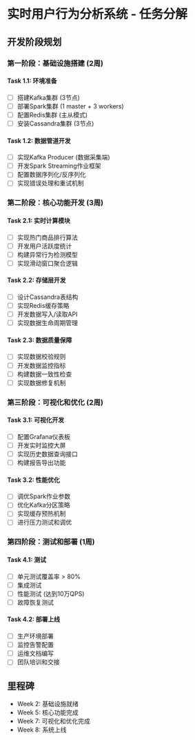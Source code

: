 # 实时用户行为分析系统 - 任务分解

## 开发阶段规划

### 第一阶段：基础设施搭建 (2周)

#### Task 1.1: 环境准备
- [ ] 搭建Kafka集群 (3节点)
- [ ] 部署Spark集群 (1 master + 3 workers)
- [ ] 配置Redis集群 (主从模式)
- [ ] 安装Cassandra集群 (3节点)

#### Task 1.2: 数据管道开发
- [ ] 实现Kafka Producer (数据采集端)
- [ ] 开发Spark Streaming作业框架
- [ ] 配置数据序列化/反序列化
- [ ] 实现错误处理和重试机制

### 第二阶段：核心功能开发 (3周)

#### Task 2.1: 实时计算模块
- [ ] 实现热门商品排行算法
- [ ] 开发用户活跃度统计
- [ ] 构建异常行为检测模型
- [ ] 实现滑动窗口聚合逻辑

#### Task 2.2: 存储层开发
- [ ] 设计Cassandra表结构
- [ ] 实现Redis缓存策略
- [ ] 开发数据写入/读取API
- [ ] 实现数据生命周期管理

#### Task 2.3: 数据质量保障
- [ ] 实现数据校验规则
- [ ] 开发数据监控指标
- [ ] 构建数据一致性检查
- [ ] 实现数据修复机制

### 第三阶段：可视化和优化 (2周)

#### Task 3.1: 可视化开发
- [ ] 配置Grafana仪表板
- [ ] 开发实时监控大屏
- [ ] 实现历史数据查询接口
- [ ] 构建报告导出功能

#### Task 3.2: 性能优化
- [ ] 调优Spark作业参数
- [ ] 优化Kafka分区策略
- [ ] 实现缓存预热机制
- [ ] 进行压力测试和调优

### 第四阶段：测试和部署 (1周)

#### Task 4.1: 测试
- [ ] 单元测试覆盖率 > 80%
- [ ] 集成测试
- [ ] 性能测试 (达到10万QPS)
- [ ] 故障恢复测试

#### Task 4.2: 部署上线
- [ ] 生产环境部署
- [ ] 监控告警配置
- [ ] 运维文档编写
- [ ] 团队培训和交接

## 里程碑
- Week 2: 基础设施就绪
- Week 5: 核心功能完成
- Week 7: 可视化和优化完成  
- Week 8: 系统上线
